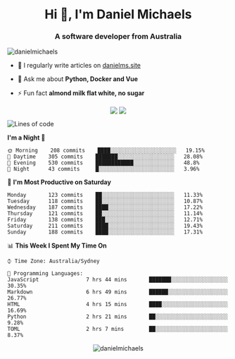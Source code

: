 <h1 align="center">Hi 👋, I'm Daniel Michaels</h1>
<h3 align="center">A software developer from Australia</h3>
<p align="left"> <img src="https://komarev.com/ghpvc/?username=danielmichaels" alt="danielmichaels" /> </p>

- 📝 I regularly write articles on [danielms.site](https://danielms.site)

- 💬 Ask me about **Python, Docker and Vue**

- ⚡ Fun fact **almond milk flat white, no sugar**

<p align="center">
<a href="https://twitter.com/dansult" target="_blank"><img align="center" src="https://img.shields.io/badge/twitter-%231DA1F2.svg?&style=for-the-badge&logo=twitter&logoColor=white"></a>
<a href="https://linkedin.com/in/daniel-michaels" target="_blank"><img align="center" src="https://img.shields.io/badge/linkedin-%230077B5.svg?&style=for-the-badge&logo=linkedin&logoColor=white"></a>
</p>

<!--START_SECTION:waka-->
![Lines of code](https://img.shields.io/badge/From%20Hello%20World%20I%27ve%20Written-373025%20lines%20of%20code-blue)

**I'm a Night 🦉** 

```text
🌞 Morning    208 commits    ████░░░░░░░░░░░░░░░░░░░░░   19.15% 
🌆 Daytime    305 commits    ███████░░░░░░░░░░░░░░░░░░   28.08% 
🌃 Evening    530 commits    ████████████░░░░░░░░░░░░░   48.8% 
🌙 Night      43 commits     █░░░░░░░░░░░░░░░░░░░░░░░░   3.96%

```
📅 **I'm Most Productive on Saturday** 

```text
Monday       123 commits    ██░░░░░░░░░░░░░░░░░░░░░░░   11.33% 
Tuesday      118 commits    ██░░░░░░░░░░░░░░░░░░░░░░░   10.87% 
Wednesday    187 commits    ████░░░░░░░░░░░░░░░░░░░░░   17.22% 
Thursday     121 commits    ██░░░░░░░░░░░░░░░░░░░░░░░   11.14% 
Friday       138 commits    ███░░░░░░░░░░░░░░░░░░░░░░   12.71% 
Saturday     211 commits    ████░░░░░░░░░░░░░░░░░░░░░   19.43% 
Sunday       188 commits    ████░░░░░░░░░░░░░░░░░░░░░   17.31%

```


📊 **This Week I Spent My Time On** 

```text
⌚︎ Time Zone: Australia/Sydney

💬 Programming Languages: 
JavaScript               7 hrs 44 mins       ███████░░░░░░░░░░░░░░░░░░   30.35% 
Markdown                 6 hrs 49 mins       ██████░░░░░░░░░░░░░░░░░░░   26.77% 
HTML                     4 hrs 15 mins       ████░░░░░░░░░░░░░░░░░░░░░   16.69% 
Python                   2 hrs 21 mins       ██░░░░░░░░░░░░░░░░░░░░░░░   9.28% 
TOML                     2 hrs 7 mins        ██░░░░░░░░░░░░░░░░░░░░░░░   8.37%

```


<!--END_SECTION:waka-->

<p align="center"> <img src="https://github-readme-stats.vercel.app/api?username=danielmichaels&show_icons=true" alt="danielmichaels" /> </p>

